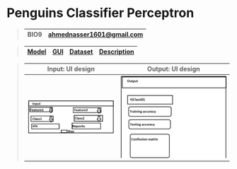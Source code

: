 # Penguins Classifier Perceptron

> | **BIO9** | **ahmednasser1601@gmail.com** |
> | :-: | :-: |

<!--
> | <a href="https://github.com/AhmedNasser1601">Ahmed Nasser</a> | <a href="https://github.com/YossefEFM">Yossef Essam</a> | <a href="https://github.com/dohaabdelfatah">Doha Abdelfattah</a> | <a href="https://github.com/mohamedKhaledBio">Mohamed Khaled</a> | <a href="https://github.com/abdelrahman-sedeek">Abdelrahman Tolba</a> |
> | :-: | :-: | :-: | :-: | :-: |
> | 20191701016 | 20191701269 | 20191701116 | 20191701163 | 20191701121 |
-->

> | <a href="Model.ipynb">Model</a> | <a href="GUI.ipynb">GUI</a> | <a href="penguins.csv">Dataset</a> | <a href="Task Description.pdf">Description</a> |
> | :-: | :-: | :-: | :-: |

> | Input: UI design | Output: UI design |
> | :-: | :-: |
> | <img src="UI design - Input.jpg"> | <img src="UI design - Output.jpg"> |
